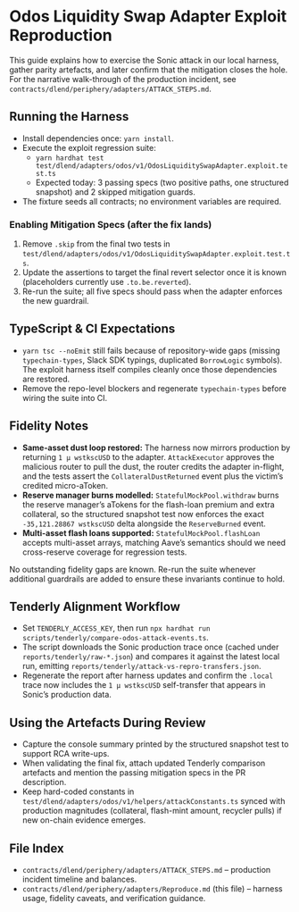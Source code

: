 # Odos Liquidity Swap Adapter Exploit Reproduction

This guide explains how to exercise the Sonic attack in our local harness, gather parity artefacts, and later confirm that the mitigation closes the hole. For the narrative walk-through of the production incident, see `contracts/dlend/periphery/adapters/ATTACK_STEPS.md`.

## Running the Harness
- Install dependencies once: `yarn install`.
- Execute the exploit regression suite:
  - `yarn hardhat test test/dlend/adapters/odos/v1/OdosLiquiditySwapAdapter.exploit.test.ts`
  - Expected today: 3 passing specs (two positive paths, one structured snapshot) and 2 skipped mitigation guards.
- The fixture seeds all contracts; no environment variables are required.

### Enabling Mitigation Specs (after the fix lands)
1. Remove `.skip` from the final two tests in `test/dlend/adapters/odos/v1/OdosLiquiditySwapAdapter.exploit.test.ts`.
2. Update the assertions to target the final revert selector once it is known (placeholders currently use `.to.be.reverted`).
3. Re-run the suite; all five specs should pass when the adapter enforces the new guardrail.

## TypeScript & CI Expectations
- `yarn tsc --noEmit` still fails because of repository-wide gaps (missing `typechain-types`, Slack SDK typings, duplicated `BorrowLogic` symbols). The exploit harness itself compiles cleanly once those dependencies are restored.
- Remove the repo-level blockers and regenerate `typechain-types` before wiring the suite into CI.

## Fidelity Notes
- **Same-asset dust loop restored:** The harness now mirrors production by returning `1 µ wstkscUSD` to the adapter. `AttackExecutor` approves the malicious router to pull the dust, the router credits the adapter in-flight, and the tests assert the `CollateralDustReturned` event plus the victim’s credited micro-aToken.
- **Reserve manager burns modelled:** `StatefulMockPool.withdraw` burns the reserve manager’s aTokens for the flash-loan premium and extra collateral, so the structured snapshot test now enforces the exact `-35,121.28867 wstkscUSD` delta alongside the `ReserveBurned` event.
- **Multi-asset flash loans supported:** `StatefulMockPool.flashLoan` accepts multi-asset arrays, matching Aave’s semantics should we need cross-reserve coverage for regression tests.

No outstanding fidelity gaps are known. Re-run the suite whenever additional guardrails are added to ensure these invariants continue to hold.

## Tenderly Alignment Workflow
- Set `TENDERLY_ACCESS_KEY`, then run `npx hardhat run scripts/tenderly/compare-odos-attack-events.ts`.
- The script downloads the Sonic production trace once (cached under `reports/tenderly/raw-*.json`) and compares it against the latest local run, emitting `reports/tenderly/attack-vs-repro-transfers.json`.
- Regenerate the report after harness updates and confirm the `.local` trace now includes the `1 µ wstkscUSD` self-transfer that appears in Sonic’s production data.

## Using the Artefacts During Review
- Capture the console summary printed by the structured snapshot test to support RCA write-ups.
- When validating the final fix, attach updated Tenderly comparison artefacts and mention the passing mitigation specs in the PR description.
- Keep hard-coded constants in `test/dlend/adapters/odos/v1/helpers/attackConstants.ts` synced with production magnitudes (collateral, flash-mint amount, recycler pulls) if new on-chain evidence emerges.

## File Index
- `contracts/dlend/periphery/adapters/ATTACK_STEPS.md` – production incident timeline and balances.
- `contracts/dlend/periphery/adapters/Reproduce.md` (this file) – harness usage, fidelity caveats, and verification guidance.
